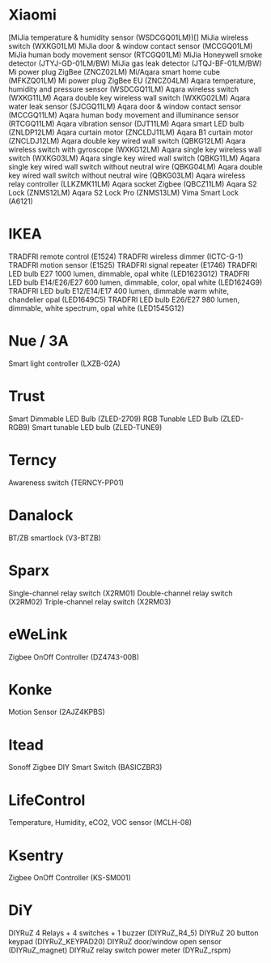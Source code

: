# Xiaomi 
[MiJia temperature & humidity sensor (WSDCGQ01LM))[]
MiJia wireless switch (WXKG01LM)
MiJia door & window contact sensor (MCCGQ01LM)
MiJia human body movement sensor (RTCGQ01LM)
MiJia Honeywell smoke detector (JTYJ-GD-01LM/BW)
MiJia gas leak detector (JTQJ-BF-01LM/BW)  
Mi power plug ZigBee (ZNCZ02LM)
Mi/Aqara smart home cube (MFKZQ01LM)
Mi power plug ZigBee EU (ZNCZ04LM)
Aqara temperature, humidity and pressure sensor (WSDCGQ11LM)
Aqara wireless switch (WXKG11LM)
Aqara double key wireless wall switch (WXKG02LM)
Aqara water leak sensor (SJCGQ11LM)
Aqara door & window contact sensor (MCCGQ11LM)
Aqara human body movement and illuminance sensor (RTCGQ11LM)
Aqara vibration sensor (DJT11LM)
Aqara smart LED bulb (ZNLDP12LM)
Aqara curtain motor (ZNCLDJ11LM)
Aqara B1 curtain motor (ZNCLDJ12LM)
Aqara double key wired wall switch (QBKG12LM)
Aqara wireless switch with gyroscope (WXKG12LM)
Aqara single key wireless wall switch (WXKG03LM)
Aqara single key wired wall switch (QBKG11LM)
Aqara single key wired wall switch without neutral wire (QBKG04LM)
Aqara double key wired wall switch without neutral wire (QBKG03LM)
Aqara wireless relay controller (LLKZMK11LM)
Aqara socket Zigbee (QBCZ11LM)
Aqara S2 Lock (ZNMS12LM)
Aqara S2 Lock Pro (ZNMS13LM)
Vima Smart Lock (A6121)

# IKEA 
TRADFRI remote control (E1524)
TRADFRI wireless dimmer (ICTC-G-1)
TRADFRI motion sensor (E1525)
TRADFRI signal repeater (E1746)
TRADFRI LED bulb E27 1000 lumen, dimmable, opal white (LED1623G12)
TRADFRI LED bulb E14/E26/E27 600 lumen, dimmable, color, opal white (LED1624G9)         
TRADFRI LED bulb E12/E14/E17 400 lumen, dimmable warm white, chandelier opal (LED1649C5)
TRADFRI LED bulb E26/E27 980 lumen, dimmable, white spectrum, opal white (LED1545G12)

# Nue / 3A
Smart light controller (LXZB-02A)

# Trust 
Smart Dimmable LED Bulb (ZLED-2709)
RGB Tunable LED Bulb (ZLED-RGB9)
Smart tunable LED bulb (ZLED-TUNE9)

# Terncy 
Awareness switch (TERNCY-PP01)

# Danalock 
BT/ZB smartlock (V3-BTZB)

#  Sparx 
Single-channel relay switch (X2RM01)
Double-channel relay switch (X2RM02)
Triple-channel relay switch (X2RM03)

# eWeLink 
Zigbee OnOff Controller (DZ4743-00B)

# Konke 
Motion Sensor (2AJZ4KPBS)

# Itead 
Sonoff Zigbee DIY Smart Switch (BASICZBR3)

#  LifeControl 
Temperature, Humidity, eCO2, VOC sensor (MCLH-08)

#  Ksentry 
Zigbee OnOff Controller (KS-SM001)

#  DiY 
DIYRuZ 4 Relays + 4 switches + 1 buzzer (DIYRuZ_R4_5)
DIYRuZ 20 button keypad (DIYRuZ_KEYPAD20)
DIYRuZ door/window open sensor (DIYRuZ_magnet)
DIYRuZ relay switch power meter (DYRuZ_rspm)
